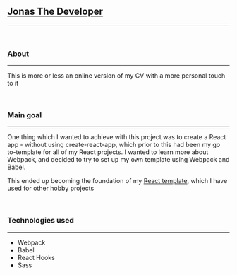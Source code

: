 <h2><a href="https://jonasthedeveloper.netlify.app/">Jonas The Developer</a></h2>
<hr />
<br />

<h3>About</h3>
<hr />
<p>This is more or less an online version of my CV with a more personal touch to it</p>
<br />

<h3>Main goal</h3>
<hr />
<p>One thing which I wanted to achieve with this project was to create a React app - without using create-react-app, which prior to this had been my go to-template for all of my React projects. I wanted to learn more about Webpack, and decided to try to set up my own template using Webpack and Babel.</p>
<p>This ended up becoming the foundation of my <a href="https://github.com/JonasThers/React-Template">React template</a>, which I have used for other hobby projects</p>
<br />

<h3>Technologies used</h3>
<hr />

<ul>
   <li>Webpack</li>
   <li>Babel</li>
   <li>React Hooks</li>
   <li>Sass</li>
</ul>
